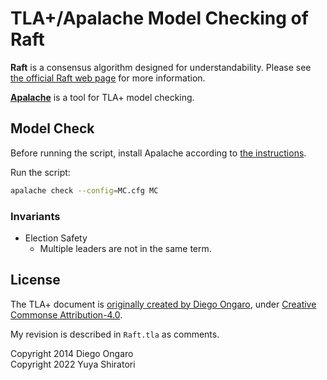 # TLA+/Apalache Model Checking of Raft

**Raft** is a consensus algorithm designed for understandability.
Please see [the official Raft web page](https://raft.github.io/) for more information.

[**Apalache**](https://apalache.informal.systems/) is a tool for TLA+ model checking.

## Model Check

Before running the script, install Apalache according to [the instructions](https://apalache.informal.systems/docs/apalache/installation/index.html).

Run the script:

```sh
apalache check --config=MC.cfg MC
```

### Invariants

* Election Safety
  * Multiple leaders are not in the same term.

## License

The TLA+ document is [originally created by Diego Ongaro](https://github.com/ongardie/raft.tla),
under [Creative Commonse Attribution-4.0](https://creativecommons.org/licenses/by/4.0).

My revision is described in `Raft.tla` as comments.

Copyright 2014 Diego Ongaro  
Copyright 2022 Yuya Shiratori
